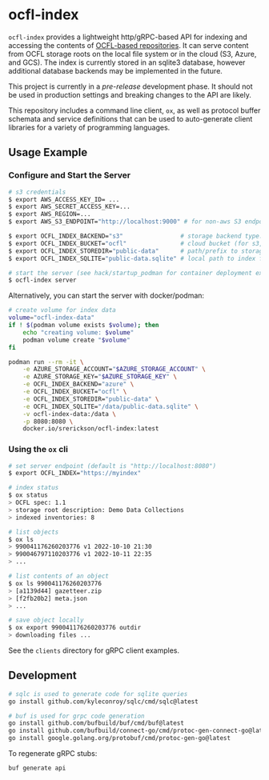 # ocfl-index

`ocfl-index` provides a lightweight http/gRPC-based API for indexing and accessing the contents of [OCFL-based repositories](https://ocfl.io). It can serve content from OCFL storage roots on the local file system or in the cloud (S3, Azure, and GCS). The index is currently stored in an sqlite3 database, however additional database backends may be implemented in the future.

This project is currently in a *pre-release* development phase. It should not be used in production settings and breaking changes to the API are likely.

This repository includes a command line client, `ox`, as well as protocol buffer schemata and service definitions that can be used to auto-generate client libraries for a variety of programming languages.

## Usage Example


### Configure and Start the Server
```sh
# s3 credentials
$ export AWS_ACCESS_KEY_ID= ... 
$ export AWS_SECRET_ACCESS_KEY=...
$ export AWS_REGION=...
$ export AWS_S3_ENDPOINT="http://localhost:9000" # for non-aws S3 endpoint

$ export OCFL_INDEX_BACKEND="s3"                # storage backend type: "fs", "s3", or "azure"
$ export OCFL_INDEX_BUCKET="ocfl"               # cloud bucket (for s3, azure)
$ export OCFL_INDEX_STOREDIR="public-data"      # path/prefix to storage root
$ export OCFL_INDEX_SQLITE="public-data.sqlite" # local path to index file

# start the server (see hack/startup_podman for container deployment example)
$ ocfl-index server
```

Alternatively, you can start the server with docker/podman:

```sh
# create volume for index data
volume="ocfl-index-data"
if ! $(podman volume exists $volume); then
    echo "creating volume: $volume"
    podman volume create "$volume"
fi

podman run --rm -it \
    -e AZURE_STORAGE_ACCOUNT="$AZURE_STORAGE_ACCOUNT" \
    -e AZURE_STORAGE_KEY="$AZURE_STORAGE_KEY" \
    -e OCFL_INDEX_BACKEND="azure" \
    -e OCFL_INDEX_BUCKET="ocfl" \
    -e OCFL_INDEX_STOREDIR="public-data" \
    -e OCFL_INDEX_SQLITE="/data/public-data.sqlite" \
    -v ocfl-index-data:/data \
    -p 8080:8080 \
    docker.io/srerickson/ocfl-index:latest
```

### Using the `ox` cli

```sh
# set server endpoint (default is "http://localhost:8080")
$ export OCFL_INDEX="https://myindex"

# index status
$ ox status
> OCFL spec: 1.1
> storage root description: Demo Data Collections
> indexed inventories: 8

# list objects
$ ox ls
> 990041176260203776 v1 2022-10-10 21:30
> 990046797110203776 v1 2022-10-11 22:35
> ...

# list contents of an object 
$ ox ls 990041176260203776 
> [a1139d44] gazetteer.zip 
> [f2fb20b2] meta.json
> ...

# save object locally
$ ox export 990041176260203776 outdir
> downloading files ...

```

See the `clients` directory for gRPC client examples.

## Development

```sh
# sqlc is used to generate code for sqlite queries
go install github.com/kyleconroy/sqlc/cmd/sqlc@latest

# buf is used for grpc code generation
go install github.com/bufbuild/buf/cmd/buf@latest
go install github.com/bufbuild/connect-go/cmd/protoc-gen-connect-go@latest
go install google.golang.org/protobuf/cmd/protoc-gen-go@latest
```

To regenerate gRPC stubs:

```sh
buf generate api
```